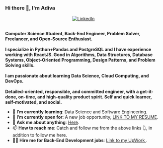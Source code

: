 ### Hi there 👋, I'm Adiva

<div>
    <div align=center>
        <a href="https://www.linkedin.com/in/ahmedfathydev/"><img src="https://img.shields.io/badge/Linkedin-0077b5?style=flat&logo=linkedin" alt="LinkedIn" /></a>
    </div>
    <div align=left>
        <br>
        <p>
            <strong>
                Computer Science Student, Back-End Engineer, Problem Solver, Freelancer, and Open-Source Enthusiast.<br><br>
                I specialize in Python+Pandas and PostgreSQL and I have experience working with ReactJS. Good in Algorithms, Data Structures, Database Systems, Object-Oriented Programming, Design Patterns, and Problem Solving skills.<br><br>
                I am passionate about learning Data Science, Cloud Computing, and DevOps.<br><br>
                Detailed-oriented, responsible, and committed engineer, with a get-it-done, on-time, and high-quality product spirit. Self and quick learner, self-motivated, and social.
            </strong>
        </p>
        <ul>
            <li>🌱 <b>I’m currently learning</b>: Data Science and Software Engineering.</li>
            <li>🤔 <b>I’m currently open for</b>: A new job opportunity, <a href="https://bit.ly/3JEREbj">LINK TO MY RESUME</a>.</li>
            <li>💬 <b>Ask me about anything</b>: <a href="https://www.linkedin.com/in/adiva-hyrdie/">Here</a>.</li>
            <li>📫 <b>How to reach me</b>: Catch and follow me from the above links 👆, in addition to follow me here.</li>
            <li>👨‍💻 <b>Hire me for Back-End Development jobs</b>: <a href="https://www.upwork.com/freelancers/~019858c192090d4da0">Link to my UpWork </a>.</li>
        </ul>
    </div>
</div>
